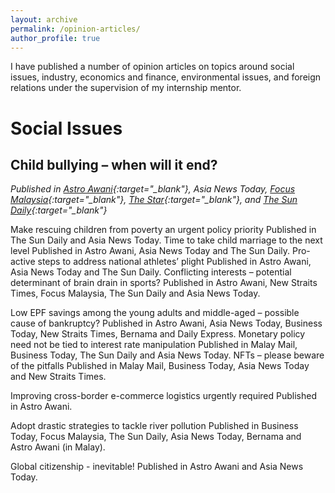 ```yaml
---
layout: archive
permalink: /opinion-articles/
author_profile: true
---
```


I have published a number of opinion articles on topics around social issues, industry, economics and finance, environmental issues, and foreign relations under the supervision of my internship mentor. 

# Social Issues #
## Child bullying – when will it end? ##
*Published in [Astro Awani](https://www.astroawani.com/berita-malaysia/child-bullying-when-will-it-end-336611){:target="_blank"}, Asia News Today, [Focus Malaysia](https://focusmalaysia.my/child-bullying-will-it-ever-end/){:target="_blank"}, [The Star](https://www.thestar.com.my/opinion/letters/2021/12/18/use-holistic-approach-to-address-child-bullying){:target="_blank"}, and [The Sun Daily](https://thesun.my/opinion_news/tackle-child-bullying-issue-now-AB8704147){:target="_blank"}*

Make rescuing children from poverty an urgent policy priority
Published in The Sun Daily and Asia News Today.
Time to take child marriage to the next level
Published in Astro Awani, Asia News Today and The Sun Daily.
Pro-active steps to address national athletes’ plight
Published in Astro Awani, Asia News Today and The Sun Daily. 
Conflicting interests – potential determinant of brain drain in sports?
Published in Astro Awani, New Straits Times, Focus Malaysia, The Sun Daily and Asia News Today. 

Low EPF savings among the young adults and middle-aged – possible cause of bankruptcy?
Published in Astro Awani, Asia News Today, Business Today, New Straits Times, Bernama and Daily Express.
Monetary policy need not be tied to interest rate manipulation
Published in Malay Mail, Business Today, The Sun Daily and Asia News Today. 
NFTs – please beware of the pitfalls
Published in Malay Mail, Business Today, Asia News Today and New Straits Times. 

Improving cross-border e-commerce logistics urgently required
Published in Astro Awani. 

Adopt drastic strategies to tackle river pollution
Published in Business Today, Focus Malaysia, The Sun Daily, Asia News Today, Bernama and Astro Awani (in Malay). 

Global citizenship - inevitable! 
Published in Astro Awani and Asia News Today.